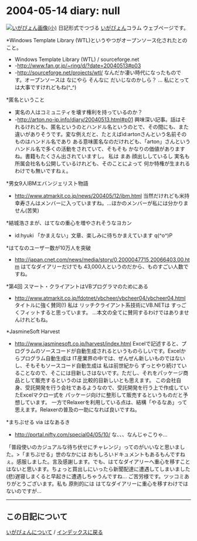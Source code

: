 2004-05-14 diary: null
=====================================================================================================
[![いがぴょん画像(小)](https://igapyon.github.io/diary/images/iga200306s.jpg "いがぴょん")](https://igapyon.github.io/diary/memo/memoigapyon.html) 日記形式でつづる [いがぴょん](https://igapyon.github.io/diary/memo/memoigapyon.html)コラム ウェブページです。

*Windows Template Library (WTL)というやつがオープンソース化されたとのこと。
* Windows Template Library (WTL) / sourceforge.net
* -http://www.fan.gr.jp/~ring/d/?date=20040513#p03
* -http://sourceforge.net/projects/wtl/
なんだか凄い時代になったものです。オープンソースは なにやら そんなに だいじなのかしら？ … 私にとっては大事ですけれどもね(^_^)

*匿名ということ
* 実名の人はコミュニティを壊す権利を持っているのか？
* -http://arton.no-ip.info/diary/20040513.html#p01
興味深い記事。話はそれるけれども、匿名というのとハンドル名というのとで、その間にも、また違いがありそうです。変な例えだと、たとえばid:artonさんという名前そのものはハンドル名であり ある意味匿名なのだけれども、「arton」さんというハンドル名で多くの活動をされていて、そもそも かなりの価値がありますね。書籍もたくさん出されていますし。
私は まあ 顔出ししているし 実名も 所属会社名も公開しているけれども、そのことによって 何か特権が生まれるわけでも無いですねぇ。

*男女9人IBMエバンジェリスト物語 
* http://www.atmarkit.co.jp/news/200405/12/ibm.html
当然だけれども米持幸寿さんはメンバーに入っていますね。…ほかのメンバーが私には分かりません(苦笑)

*結城浩さまが、はてなの重心を増やされそうなヨカン
* id:hyuki
「かまえない」文章、楽しみに待ちかまえています q(^o^)P

*はてなのユーザー数が10万人を突破
* http://japan.cnet.com/news/media/story/0,2000047715,20066403,00.htm
はてなダイアリーだけでも 43,000人というのだから、ものすごい人数ですね。

*第4回 スマート・クライアントはVBプログラマのためにある
* http://www.atmarkit.co.jp/fdotnet/vbcheer/vbcheer04/vbcheer04.html
タイトルに強く賛同(!) 私は リッチクライアント系技術にVB.NETは すっごくフィットすると思っています。
…本文の全てに賛同するわけではありませんけれどもね。

*JasmineSoft Harvest
* http://www.jasminesoft.co.jp/harvest/index.html
Excelで記述すると、プログラムのソースコードが自動生成されるというものらしいです。Excelからプログラム自動生成は IT産業界の中では、ぜんぜん新しいものではないし、そもそもソースコード自動生成は 私は前世紀から ずっとやり続けていることなので、そこには目新しさはないです。ただし、それをパッケージ商品として販売するというのは 比較的目新しいとも思えます。
この会社自身、受託開発を行う会社であるようなので、受託開発を行う上で作成していたExcelマクロ一式を パッケージ向けに整形して販売するというものだと予想しています。
一方でRelaxerを利用している点は、結構「やるなあ」って思えます。Relaxerの普及の一助になれば良いですね。

*まちぶせる via はなあるき
* http://portal.nifty.com/special04/05/10/
な、、、なんじゃこりゃ…


「普段使いのカジュアルな待ち伏せにチャレンジ」ってのがいいなと思いました。>「まちぶせる」世のなかには おもしろいドキュメントもあるもんですねぇ。感服しました。言及感謝します。でも、はてなダイアリーへ重心を移すことはないと思います。ちょっと買出しにいったら新聞配達に遭遇してしまいました(悲)遅寝しまくると早起きに遭遇しちゃうんですね… ご苦労様です。ツッコミありがとうございます。私も 原則的には はてなダイアリーに重心を移すわけではないのですが…


----------------------------------------------------------------------------------------------------

## この日記について
[いがぴょんについて](http://www.igapyon.jp/igapyon/diary/memo/memoigapyon.html) / [インデックスに戻る](https://igapyon.github.io/diary/idxall.html)
